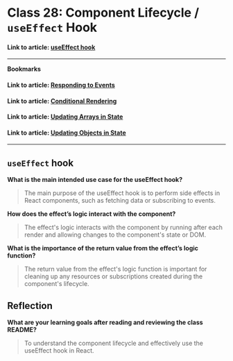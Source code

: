 # Class 28: Component Lifecycle / `useEffect` Hook

#### Link to article: [useEffect hook](https://react.dev/reference/react/useEffect#reference)

***

**Bookmarks**

#### Link to article: [Responding to Events](https://react.dev/learn/responding-to-events)

#### Link to article: [Conditional Rendering](https://react.dev/learn/conditional-rendering)

#### Link to article: [Updating Arrays in State](https://react.dev/learn/updating-arrays-in-state)

#### Link to article: [Updating Objects in State](https://react.dev/learn/updating-objects-in-state)


***

## `useEffect` hook

**What is the main intended use case for the useEffect hook?**
> The main purpose of the useEffect hook is to perform side effects in React components, such as fetching data or subscribing to events.


**How does the effect’s logic interact with the component?**
> The effect's logic interacts with the component by running after each render and allowing changes to the component's state or DOM.

**What is the importance of the return value from the effect’s logic function?**
> The return value from the effect's logic function is important for cleaning up any resources or subscriptions created during the component's lifecycle.


## Reflection

**What are your learning goals after reading and reviewing the class README?**
> To understand the component lifecycle and effectively use the useEffect hook in React.